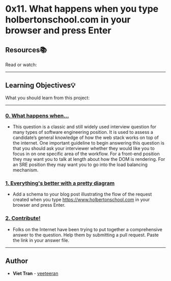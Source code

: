 # 0x11. What happens when you type holbertonschool.com in your browser and press Enter

## Resources:books:
Read or watch:

---
## Learning Objectives:bulb:
What you should learn from this project:

---

### [0. What happens when...](./0-blog_post)
* This question is a classic and still widely used interview question for many types of software engineering position. It is used to assess a candidate’s general knowledge of how the web stack works on top of the internet. One important guideline to begin answering this question is that you should ask your interviewer whether they would like you to focus in on one specific area of the workflow. For a front-end position they may want you to talk at length about how the DOM is rendering. For an SRE position they may want you to go into the load balancing mechanism.


### [1. Everything's better with a pretty diagram](./1-what_happen_when_diagram)
* Add a schema to your blog post illustrating the flow of the request created when you type https://www.holbertonschool.com in your browser and press Enter.


### [2. Contribute!](./2-contribution-to_what-happens-when_github_answer)
* Folks on the Internet have been trying to put together a comprehensive answer to the question. Help them by submitting a pull request. Paste the link in your answer file.

---

## Author
* **Viet Tran** - [veeteeran](https://github.com/veeteeran)